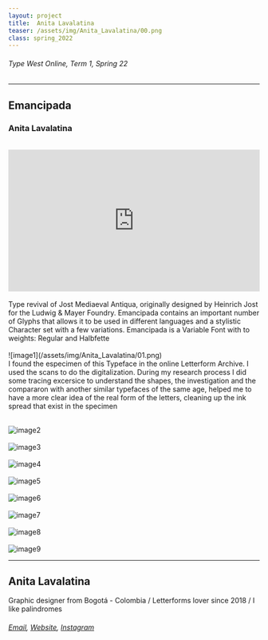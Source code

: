 ```yaml
---
layout: project
title:  Anita Lavalatina
teaser: /assets/img/Anita_Lavalatina/00.png
class: spring_2022
---
```

###### Type West Online, Term 1, Spring 22 ######
---
## Emancipada ##
### Anita Lavalatina ###
<br>
<div style="padding:56.25% 0 0 0;position:relative;"><iframe src="https://player.vimeo.com/video/715824197?h=09f3aebc0c&amp;badge=0&amp;autopause=0&amp;player_id=0&amp;app_id=58479" frameborder="0" allow="autoplay; fullscreen; picture-in-picture" allowfullscreen style="position:absolute;top:0;left:0;width:100%;height:100%;" title="Anita Lavalatina, Emancipada"></iframe></div><script src="https://player.vimeo.com/api/player.js"></script>
<br>
Type revival of Jost Mediaeval Antiqua, originally designed by Heinrich Jost for the Ludwig & Mayer Foundry. Emancipada contains an important number of Glyphs that allows it to be used in different languages and a stylistic Character set with a few variations. Emancipada is a Variable Font with to weights: Regular and Halbfette
<br><br>
![image1](/assets/img/Anita_Lavalatina/01.png)
<br>
I found the especimen of this Typeface in the online Letterform Archive. I used the scans to do the digitalization. During my research process I did some tracing excersice to understand the shapes, the investigation and the compararon with another similar typefaces of the same age, helped me to have a more clear idea of the real form of the letters, cleaning up the ink spread that exist in the specimen
<br><br>

![image2](/assets/img/Anita_Lavalatina/02.png)
<br><br>
![image3](/assets/img/Anita_Lavalatina/03.png)
<br><br>
![image4](/assets/img/Anita_Lavalatina/04.png)
<br><br>
![image5](/assets/img/Anita_Lavalatina/05.png)
<br><br>
![image6](/assets/img/Anita_Lavalatina/06.png)
<br><br>
![image7](/assets/img/Anita_Lavalatina/07.png)
<br><br>
![image8](/assets/img/Anita_Lavalatina/08.png)
<br><br>
![image9](/assets/img/Anita_Lavalatina/09.png)

---
## Anita Lavalatina ##
Graphic designer from Bogotá - Colombia / Letterforms lover since 2018 / I like palindromes
<br>
###### [Email](mailto:anitapgrafica@gmail.com), [Website](https://www.behance.net/anitap), [Instagram](https://www.instagram.com/lavalatina_anita/) ######
